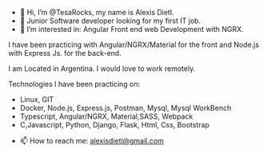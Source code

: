 - 👋 Hi, I’m @TesaRocks, my name is Alexis Dietl.
- 🌱 Junior Software developer looking for my first IT job.
- 👀 I’m interested in: Angular Front end web Development with NGRX.



I have been practicing with Angular/NGRX/Material for the front  and Node.js with Express Js. for the back-end.

I am Located in Argentina. I would love to work remotely.

Technologies I have been practicing on:
* Linux, GIT
* Docker, Node.js, Express.js, Postman, Mysql, Mysql WorkBench
* Typescript, Angular/NGRX, Material,SASS, Webpack
* C,Javascript, Python, Django, Flask, Html, Css, Bootstrap

- 📫 How to reach me: alexisdietl@gmail.com

<!---
TesaRocks/TesaRocks is a ✨ special ✨ repository because its `README.md` (this file) appears on your GitHub profile.
You can click the Preview link to take a look at your changes.
--->
